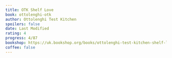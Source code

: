 ```yaml
---
title: OTK Shelf Love
book: ottolenghi-otk
author: Ottolenghi Test Kitchen
spoilers: false
date: Last Modified
rating: 4
progress: 4/87
bookshop: https://uk.bookshop.org/books/ottolenghi-test-kitchen-shelf-love/9781529109481?aid=9613
coffee: false
---
```

